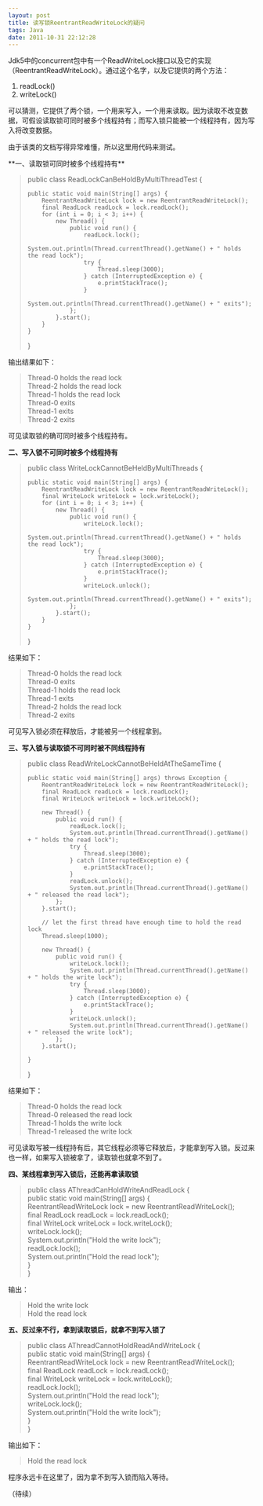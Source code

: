 ```yaml
---
layout: post
title: 读写锁ReentrantReadWriteLock的疑问
tags: Java
date: 2011-10-31 22:12:28
---
```


Jdk5中的concurrent包中有一个ReadWriteLock接口以及它的实现（ReentrantReadWriteLock）。通过这个名字，以及它提供的两个方法：

1.  readLock()
2.  writeLock()

可以猜测，它提供了两个锁，一个用来写入，一个用来读取。因为读取不改变数据，可假设读取锁可同时被多个线程持有；而写入锁只能被一个线程持有，因为写入将改变数据。

由于该类的文档写得异常难懂，所以这里用代码来测试。

<span id="more-543"></span>
<p>**一、读取锁可同时被多个线程持有**

> public class ReadLockCanBeHoldByMultiThreadTest { 
> 
>     public static void main(String[] args) {     
>         ReentrantReadWriteLock lock = new ReentrantReadWriteLock();      
>         final ReadLock readLock = lock.readLock();      
>         for (int i = 0; i < 3; i++) {      
>             new Thread() {      
>                 public void run() {      
>                     readLock.lock();      
>                     System.out.println(Thread.currentThread().getName() + " holds the read lock");      
>                     try {      
>                         Thread.sleep(3000);      
>                     } catch (InterruptedException e) {      
>                         e.printStackTrace();      
>                     }      
>                     System.out.println(Thread.currentThread().getName() + " exits");      
>                 };      
>             }.start();      
>         }      
>     }      
> }
> 
>  

输出结果如下：

> Thread-0 holds the read lock     
> Thread-2 holds the read lock      
> Thread-1 holds the read lock      
> Thread-0 exits      
> Thread-1 exits      
> Thread-2 exits
> 
>  

可见读取锁的确可同时被多个线程持有。

**二、写入锁不可同时被多个线程持有**

> public class WriteLockCannotBeHeldByMultiThreads { 
> 
>     public static void main(String[] args) {     
>         ReentrantReadWriteLock lock = new ReentrantReadWriteLock();      
>         final WriteLock writeLock = lock.writeLock();      
>         for (int i = 0; i < 3; i++) {      
>             new Thread() {      
>                 public void run() {      
>                     writeLock.lock();      
>                     System.out.println(Thread.currentThread().getName() + " holds the read lock");      
>                     try {      
>                         Thread.sleep(3000);      
>                     } catch (InterruptedException e) {      
>                         e.printStackTrace();      
>                     }      
>                     writeLock.unlock();      
>                     System.out.println(Thread.currentThread().getName() + " exits");      
>                 };      
>             }.start();      
>         }      
>     } 
> 
> }
> 
>  

结果如下：

> Thread-0 holds the read lock     
> Thread-0 exits      
> Thread-1 holds the read lock      
> Thread-1 exits      
> Thread-2 holds the read lock      
> Thread-2 exits
> 
>  

可见写入锁必须在释放后，才能被另一个线程拿到。

**三、写入锁与读取锁不可同时被不同线程持有**

> public class ReadWriteLockCannotBeHeldAtTheSameTime { 
> 
>     public static void main(String[] args) throws Exception {     
>         ReentrantReadWriteLock lock = new ReentrantReadWriteLock();      
>         final ReadLock readLock = lock.readLock();      
>         final WriteLock writeLock = lock.writeLock(); 
> 
>         new Thread() {     
>             public void run() {      
>                 readLock.lock();      
>                 System.out.println(Thread.currentThread().getName() + " holds the read lock");      
>                 try {      
>                     Thread.sleep(3000);      
>                 } catch (InterruptedException e) {      
>                     e.printStackTrace();      
>                 }      
>                 readLock.unlock();      
>                 System.out.println(Thread.currentThread().getName() + " released the read lock");      
>             };      
>         }.start(); 
> 
>         // let the first thread have enough time to hold the read lock     
>         Thread.sleep(1000); 
> 
>         new Thread() {     
>             public void run() {      
>                 writeLock.lock();      
>                 System.out.println(Thread.currentThread().getName() + " holds the write lock");      
>                 try {      
>                     Thread.sleep(3000);      
>                 } catch (InterruptedException e) {      
>                     e.printStackTrace();      
>                 }      
>                 writeLock.unlock();      
>                 System.out.println(Thread.currentThread().getName() + " released the write lock");      
>             };      
>         }.start(); 
> 
>     }     
> }
> 
>  

结果如下：

> Thread-0 holds the read lock     
> Thread-0 released the read lock      
> Thread-1 holds the write lock      
> Thread-1 released the write lock
> 
>  

可见读取写被一线程持有后，其它线程必须等它释放后，才能拿到写入锁。反过来也一样，如果写入锁被拿了，读取锁也就拿不到了。

**四、某线程拿到写入锁后，还能再拿读取锁**

> public class AThreadCanHoldWriteAndReadLock {     
>     public static void main(String[] args) {      
>         ReentrantReadWriteLock lock = new ReentrantReadWriteLock();      
>         final ReadLock readLock = lock.readLock();      
>         final WriteLock writeLock = lock.writeLock();      
>         writeLock.lock();      
>         System.out.println("Hold the write lock");      
>         readLock.lock();      
>         System.out.println("Hold the read lock");      
>     }      
> }
> 
>  

<font style="background-color: #ffffff">输出：</font>

> Hold the write lock     
> Hold the read lock
> 
>  

**五、反过来不行，拿到读取锁后，就拿不到写入锁了**

> public class AThreadCannotHoldReadAndWriteLock {     
>     public static void main(String[] args) {      
>         ReentrantReadWriteLock lock = new ReentrantReadWriteLock();      
>         final ReadLock readLock = lock.readLock();      
>         final WriteLock writeLock = lock.writeLock();      
>         readLock.lock();      
>         System.out.println("Hold the read lock");      
>         writeLock.lock();      
>         System.out.println("Hold the write lock");      
>     }      
> }
> 
>  

输出如下：

> Hold the read lock
> 
>  

程序永远卡在这里了，因为拿不到写入锁而陷入等待。

（待续）
